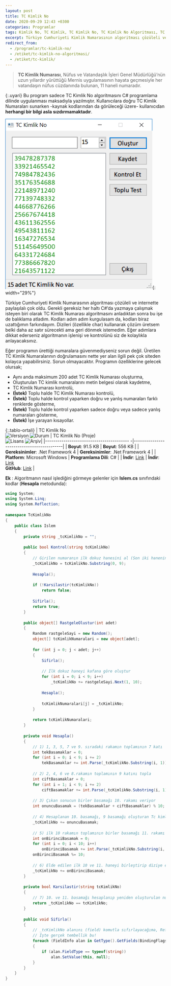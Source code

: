 ```yaml
---
layout: post
title: TC Kimlik No
date: 2020-09-29 12:43 +0300
categories: Programlar
tags: Kimlik No, TC Kimlik, TC Kimlik No, TC Kimlik No Algoritması, TC Kimlik Numarası
excerpt: Türkiye Cumhuriyeti Kimlik Numarasının algoritması çözüleli ve internette paylaşılalı çok oldu. Gerekli gereksiz her haltı C#’da yazmaya çalışmak isteyen biri olarak TC Kimlik Numarası algoritmasını anladıktan sonra bu işe de balıklama atladım....
redirect_from:
  - /programlar/tc-kimlik-no/
  - /etiket/tc-kimlik-no-algoritmasi/
  - /etiket/tc-kimlik/
---
```

> **TC Kimlik Numarası**, Nüfus ve Vatandaşlık İşleri Genel Müdürlüğü’nün uzun yıllardır yürüttüğü Mernis uygulamasının hayata geçmesiyle her vatandaşın nüfus cüzdanında bulunan, 11 haneli numaradır. 

{:.uyari}
Bu program sadece TC Kimlik No algoritmasını C# programlama dilinde uygulanması maksadıyla yazılmıştır. Kullanıcılara doğru TC Kimlik Numaraları sunarken -kaynak kodlarından da görüleceği üzere- kullanıcıdan **herhangi bir bilgi asla sızdırmamaktadır**.

![tc-kimlik-no](/images/programlar/tc-kimlik-no.png){: width="29%"}

 Türkiye Cumhuriyeti Kimlik Numarasının algoritması çözüleli ve internette paylaşılalı çok oldu. Gerekli gereksiz her haltı C#’da yazmaya çalışmak isteyen biri olarak TC Kimlik Numarası algoritmasını anladıktan sonra bu işe de balıklama atladım. Kodları adım adım kurgulasam da, kodları biraz uzattığımın farkındayım. Dizileri (özellikle char) kullanarak çözüm üretsem belki daha az satır sürecekti ama geri dönmek istemedim. Eğer adımlara dikkat ederseniz algoritmanın işlenişi ve kontrolünü siz de kolaylıkla anlayacaksınız.

Eğer programın ürettiği numaralara güvenmediyseniz sorun değil. Üretilen TC Kimlik Numaralarının doğrulamasını nette yer alan ilgili pek çok siteden kolayca yapabilirsiniz. Sorun olmayacaktır. Programın özelliklerine gelecek olursak;

- Aynı anda maksimum 200 adet TC Kimlik Numarası oluşturma,
- Oluşturulan TC kimlik numaralarını metin belgesi olarak kaydetme,
- TC Kimlik Numarası kontrolü,
- **(İstek)** Toplu halde TC Kimlik Numarası kontrolü,
- **(İstek)** Toplu halde kontrol yaparken doğru ve yanlış numaraları farklı renklerde gösterme,
- **(İstek)** Toplu halde kontrol yaparken sadece doğru veya sadece yanlış numaraları gösterme,
- **(İstek)** İşe yarayan kısayollar.

{:.tablo-ortali}
| TC Kimlik No<br>![Versiyon](https://img.shields.io/badge/Versiyon-1.22-blueviolet.svg?style=flat) ![Durum](https://img.shields.io/badge/Durum-Çalışıyor-success.svg?style=flat) | TC Kimlik No (Proje)<br>![Lisans](https://img.shields.io/badge/Lisans-MIT-blue.svg?style=flat) ![Arşiv](https://img.shields.io/badge/Arşiv-orange.svg?style=flat)|
|----------------------------------------- -|-------------------------------------------|
| **Boyut**: 91.5 KB                       | **Boyut**: 556 KB                         |
| **Gereksinimler**: .Net Framework 4     | **Gereksinimler**: .Net Framework 4     |
| **Platform**: Microsoft Windows           | **Programlama Dili**: C#                  |
| **İndir**: [Link](https://www.dropbox.com/s/fc6mn4h39co08g2/tc-kimlik-no.zip?dl=1)         | **İndir**: [Link](https://www.dropbox.com/s/6smrlz98wnehow8/tc-kimlik-no-proje.zip?dl=1)  <br> **GitHub**: [Link](https://github.com/Umut-D/TC-Kimlik-No) |

**Ek** : Algoritmanın nasıl işlediğini görmeye gelenler için **Islem.cs** sınıfındaki kodlar (**Hesapla** metodunda):

```csharp
using System;
using System.Linq;
using System.Reflection;

namespace TcKimlikNo
{
    public class Islem
    {
        private string _tcKimlikNo = "";

        public bool Kontrol(string tcKimlikNo)
        {
            // Girilen numaranın ilk dokuz hanesini al (Son iki hanenin doğruluğunu program hesaplayacak)
            _tcKimlikNo = tcKimlikNo.Substring(0, 9);

            Hesapla();

            if (!Karsilastir(tcKimlikNo))
                return false;

            Sifirla();
            return true;
        }

        public object[] RastgeleOlustur(int adet)
        {
            Random rastgeleSayi = new Random();
            object[] tcKimlikNumaralari = new object[adet];

            for (int j = 0; j < adet; j++)
            {
                Sifirla();

                // İlk dokuz haneyi kafana göre oluştur
                for (int i = 0; i < 9; i++)
                    _tcKimlikNo += rastgeleSayi.Next(1, 10);

                Hesapla();

                tcKimlikNumaralari[j] = _tcKimlikNo;
            }

            return tcKimlikNumaralari;
        }

        private void Hesapla()
        {
            // 1) 1, 3, 5, 7 ve 9. sıradaki rakamın toplamının 7 katı 
            int tekBasamaklar = 0;
            for (int i = 0; i < 9; i += 2)
                tekBasamaklar += int.Parse(_tcKimlikNo.Substring(i, 1)) * 7;

            // 2) 2, 4, 6 ve 8.rakamın toplamının 9 katını topla
            int ciftBasamaklar = 0;
            for (int i = 1; i < 9; i += 2)
                ciftBasamaklar += int.Parse(_tcKimlikNo.Substring(i, 1)) * 9;

            // 3) Çıkan sonucun birler basamağı 10. rakamı veriyor
            int onuncuBasamak = (tekBasamaklar + ciftBasamaklar) % 10;

            // 4) Hesaplanan 10. basamağı, 9 basamağı oluşturan Tc kimlik numarasına ekle
            _tcKimlikNo += onuncuBasamak;

            // 5) ilk 10 rakamın toplamının birler basamağı 11. rakamı veriyor
            int onBirinciBasamak = 0;
            for (int i = 0; i < 10; i++)
                onBirinciBasamak += int.Parse(_tcKimlikNo.Substring(i, 1));
            onBirinciBasamak %= 10;

            // 6) Elde edilen ilk 10 ve 11. haneyi birleştirip diziye ekle
            _tcKimlikNo += onBirinciBasamak;
        }

        private bool Karsilastir(string tcKimlikNo)
        {
            // 7) 10. ve 11. basamağı hesaplanıp yeniden oluşturulan numarayla, sisteme girileni karşılaştır
            return _tcKimlikNo == tcKimlikNo;
        }

        public void Sifirla()
        {
            // _tcKimlikNo alanını (field) komutla sıfırlayacağıma, Reflection kullandım
            // İşte gerçek tembellik bu!
            foreach (FieldInfo alan in GetType().GetFields(BindingFlags.Instance | BindingFlags.NonPublic).ToArray())
            {
                if (alan.FieldType == typeof(string))
                    alan.SetValue(this, null);
            }
        }
    }
}
```
